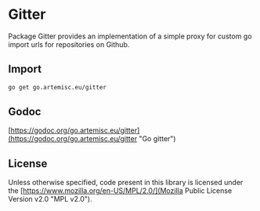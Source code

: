# Gitter
Package Gitter provides an implementation of a simple proxy for custom go import
urls for repositories on Github.

## Import

```bash
go get go.artemisc.eu/gitter
```

## Godoc
[https://godoc.org/go.artemisc.eu/gitter](https://godoc.org/go.artemisc.eu/gitter "Go gitter")

## License
Unless otherwise specified, code present in this library is licensed under the
[https://www.mozilla.org/en-US/MPL/2.0/](Mozilla Public License Version v2.0 "MPL v2.0").
